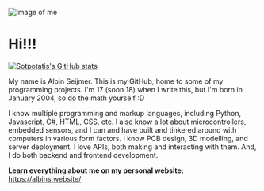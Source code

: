 ![Image of me](https://albins.website/static/albin-image.png)

# Hi!!!

[![Sotpotatis's GitHub stats](https://github-readme-stats.vercel.app/api?username=sotpotatis)](https://github.com/anuraghazra/github-readme-stats)

<!--Temporarily hidden because Tailwind CSS messes a bit with these statistics lol [![Sotpotatis's top Langs](https://github-readme-stats.vercel.app/api/top-langs/?username=sotpotatis&layout=compact)](https://github.com/anuraghazra/github-readme-stats)-->

My name is Albin Seijmer. This is my GitHub, home to some of my programming projects. I'm 17 (soon 18) when I write this, but I'm born in January 2004, so do the math yourself :D

I know multiple programming and markup languages, including Python, Javascript, C#, HTML, CSS, etc. I also know a lot about microcontrollers, embedded sensors, and I can and have built and tinkered around with computers in various form factors. I know PCB design, 3D modelling, and server deployment.
I love APIs, both making and interacting with them. And, I do both backend and frontend development.

**Learn everything about me on my personal website:** https://albins.website/
